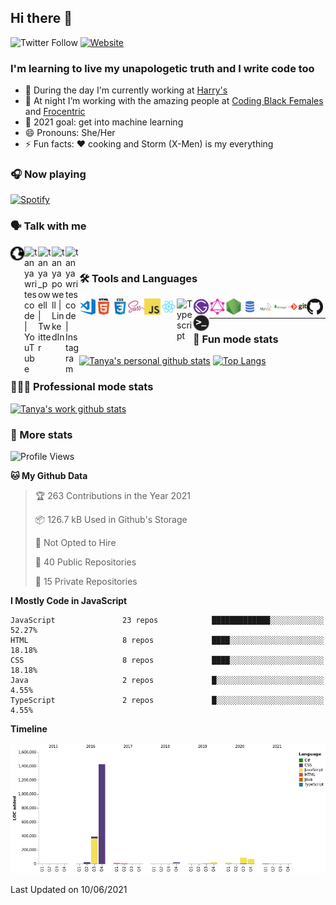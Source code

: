 ## Hi there 👋

![Twitter Follow](https://img.shields.io/twitter/follow/heytanhey?color=%231DA1F2&logo=twitter&style=for-the-badge)
[![Website](https://img.shields.io/website?label=tanyapowell.dev&style=for-the-badge&url=https%3A%2F%2Ftanyapowell.dev)](https://tanyapowell.dev)

### I'm learning to live my unapologetic truth and I write code too
- 🔭 During the day I'm currently working at [Harry's](https://github.com/tanya-harrys)
- 👯 At night I’m working with the amazing people at [Coding Black Females](https://codingblackfemales.com/) and [Frocentric](https://github.com/frocentric)
- 🌱 2021 goal: get into machine learning
- 😄 Pronouns: She/Her
- ⚡ Fun facts: ♥️ cooking and Storm (X-Men) is my everything
<!-- -  I’m looking to collaborate on ... -->
<!-- - 🤔 I’m looking for help with ... 
<!-- - 💬 Ask me about ... -->
<!-- - 📫 How to reach me: ... -->

### 🎧 Now playing

[![Spotify](https://tanya-now-playing.vercel.app/api/spotify)](https://open.spotify.com/user/loser995)

### 🗣 Talk with me

<a href="https://tanyapowell.dev">
 <img align="left" alt="tanyapowell.dev" width="22px" src="https://raw.githubusercontent.com/iconic/open-iconic/master/svg/globe.svg" />
</a>
<a href="https://www.youtube.com/channel/UCTncIFuwpC-yHlJv6q_Ml4g">
 <img align="left" alt="tanyawritescode | YouTube" width="22px" src="https://cdn.jsdelivr.net/npm/simple-icons@v3/icons/youtube.svg" />
</a>
<a href="https://twitter.com/tanya_powell">
 <img align="left" alt="tanya_powell | Twitter" width="22px" src="https://cdn.jsdelivr.net/npm/simple-icons@v3/icons/twitter.svg" />
</a> 
<a href="https://www.linkedin.com/in/tanyapowell/">
 <img align="left" alt="tanyapowell | LinkedIn" width="22px" src="https://cdn.jsdelivr.net/npm/simple-icons@v3/icons/linkedin.svg" />
</a>
<a href="https://instagram.com/tanyawritescode">
 <img align="left" alt="tanyawritescode | Instagram" width="22px" src="https://cdn.jsdelivr.net/npm/simple-icons@v3/icons/instagram.svg" />
</a>

</br>

### 🛠 Tools and Languages

<img align="left" alt="Visual Studio Code" width="26px" src="https://raw.githubusercontent.com/github/explore/80688e429a7d4ef2fca1e82350fe8e3517d3494d/topics/visual-studio-code/visual-studio-code.png" />
<img align="left" alt="HTML5" width="26px" src="https://raw.githubusercontent.com/github/explore/80688e429a7d4ef2fca1e82350fe8e3517d3494d/topics/html/html.png" />
<img align="left" alt="CSS3" width="26px" src="https://raw.githubusercontent.com/github/explore/80688e429a7d4ef2fca1e82350fe8e3517d3494d/topics/css/css.png" />
<img align="left" alt="Sass" width="26px" src="https://raw.githubusercontent.com/github/explore/80688e429a7d4ef2fca1e82350fe8e3517d3494d/topics/sass/sass.png" />
<img align="left" alt="JavaScript" width="26px" src="https://raw.githubusercontent.com/github/explore/80688e429a7d4ef2fca1e82350fe8e3517d3494d/topics/javascript/javascript.png" />
<img align="left" alt="React" width="26px" src="https://raw.githubusercontent.com/github/explore/80688e429a7d4ef2fca1e82350fe8e3517d3494d/topics/react/react.png" />
<img align="left" alt="Typescript" width="26px" src="https://cdn.jsdelivr.net/npm/simple-icons@v3/icons/typescript.svg" />
<img align="left" alt="Gatsby" width="26px" src="https://raw.githubusercontent.com/github/explore/e94815998e4e0713912fed477a1f346ec04c3da2/topics/gatsby/gatsby.png" />
<img align="left" alt="GraphQL" width="26px" src="https://raw.githubusercontent.com/github/explore/80688e429a7d4ef2fca1e82350fe8e3517d3494d/topics/graphql/graphql.png" />
<img align="left" alt="Node.js" width="26px" src="https://raw.githubusercontent.com/github/explore/80688e429a7d4ef2fca1e82350fe8e3517d3494d/topics/nodejs/nodejs.png" />
<img align="left" alt="SQL" width="26px" src="https://raw.githubusercontent.com/github/explore/80688e429a7d4ef2fca1e82350fe8e3517d3494d/topics/sql/sql.png" />
<img align="left" alt="MySQL" width="26px" src="https://raw.githubusercontent.com/github/explore/80688e429a7d4ef2fca1e82350fe8e3517d3494d/topics/mysql/mysql.png" />
<img align="left" alt="MongoDB" width="26px" src="https://raw.githubusercontent.com/github/explore/80688e429a7d4ef2fca1e82350fe8e3517d3494d/topics/mongodb/mongodb.png" />
<img align="left" alt="Git" width="26px" src="https://raw.githubusercontent.com/github/explore/80688e429a7d4ef2fca1e82350fe8e3517d3494d/topics/git/git.png" />
<img align="left" alt="GitHub" width="26px" src="https://raw.githubusercontent.com/github/explore/78df643247d429f6cc873026c0622819ad797942/topics/github/github.png" />
<img align="left" alt="Terminal" width="26px" src="https://raw.githubusercontent.com/github/explore/80688e429a7d4ef2fca1e82350fe8e3517d3494d/topics/terminal/terminal.png" />

</br>

---

### 🥳  Fun mode stats

[![Tanya's personal github stats](https://github-readme-stats.vercel.app/api?username=tanyapowell&theme=cobalt&show_icons=true&count_private=true&include_all_commits=true)](https://github.com/anuraghazra/github-readme-stats)
[![Top Langs](https://github-readme-stats.vercel.app/api/top-langs/?username=tanyapowell&layout=compact)](https://github.com/anuraghazra/github-readme-stats)

### 👩🏾‍💻  Professional mode stats

[![Tanya's work github stats](https://github-readme-stats.vercel.app/api?username=tanya-harrys&theme=cobalt&show_icons=true&count_private=true&hide_rank=true&include_all_commits=true&hide=stars,prs,issues,contribs)](https://github.com/anuraghazra/github-readme-stats)

### 🤗 More stats

<!--START_SECTION:waka-->
![Profile Views](http://img.shields.io/badge/Profile%20Views-0-blue)

**🐱 My Github Data** 

> 🏆 263 Contributions in the Year 2021
 > 
> 📦 126.7 kB Used in Github's Storage 
 > 
> 🚫 Not Opted to Hire
 > 
> 📜 40 Public Repositories 
 > 
> 🔑 15 Private Repositories  
 > 
**I Mostly Code in JavaScript** 

```text
JavaScript               23 repos            █████████████░░░░░░░░░░░░   52.27% 
HTML                     8 repos             ████░░░░░░░░░░░░░░░░░░░░░   18.18% 
CSS                      8 repos             ████░░░░░░░░░░░░░░░░░░░░░   18.18% 
Java                     2 repos             █░░░░░░░░░░░░░░░░░░░░░░░░   4.55% 
TypeScript               2 repos             █░░░░░░░░░░░░░░░░░░░░░░░░   4.55%

```


**Timeline**

![Chart not found](https://raw.githubusercontent.com/tanyapowell/tanyapowell/master/charts/bar_graph.png) 


 Last Updated on 10/06/2021
<!--END_SECTION:waka-->

<!--
**tanyapowell/tanyapowell** is a ✨ _special_ ✨ repository because its `README.md` (this file) appears on your GitHub profile.

[website]: https://codeSTACKr.com
[twitter]: https://twitter.com/codeSTACKr
[youtube]: https://youtube.com/codeSTACKr
[instagram]: https://instagram.com/codeSTACKr
[linkedin]: https://linkedin.com/in/codeSTACKr
[webdevplaylist]: https://www.youtube.com/playlist?list=PLkwxH9e_vrAJ0WbEsFA9W3I1W-g_BTsbt
[jsplaylist]: https://www.youtube.com/playlist?list=PLkwxH9e_vrALRJKu7wfXby3MKeflhTu6B
[cssplaylist]: https://www.youtube.com/playlist?list=PLkwxH9e_vrALSdvZuEh6gqQdmDoDIoqz4
[reactplaylist]: https://www.youtube.com/playlist?list=PLkwxH9e_vrAK4TdffpxKY3QGyHCpxFcQ0
